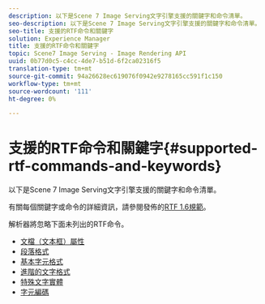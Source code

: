```yaml
---
description: 以下是Scene 7 Image Serving文字引擎支援的關鍵字和命令清單。
seo-description: 以下是Scene 7 Image Serving文字引擎支援的關鍵字和命令清單。
seo-title: 支援的RTF命令和關鍵字
solution: Experience Manager
title: 支援的RTF命令和關鍵字
topic: Scene7 Image Serving - Image Rendering API
uuid: 0b77d0c5-c4cc-4de7-b51d-6f2ca02316f5
translation-type: tm+mt
source-git-commit: 94a26628ec619076f0942e9278165cc591f1c150
workflow-type: tm+mt
source-wordcount: '111'
ht-degree: 0%

---
```



# 支援的RTF命令和關鍵字{#supported-rtf-commands-and-keywords}

以下是Scene 7 Image Serving文字引擎支援的關鍵字和命令清單。

有關每個關鍵字或命令的詳細資訊，請參閱發佈的[RTF 1.6規範](http://msdn.microsoft.com/en-us/library/aa140277%28v=office.10%29.aspx)。

解析器將忽略下面未列出的RTF命令。

* [文檔（文本框）屬性](r-document-text-box-properties.md)
* [段落格式](r-paragraph-formatting.md)
* [基本字元格式](r-basic-character-formatting.md)
* [進階的文字格式](r-advanced-text-formatting.md)
* [特殊文字實體](r-special-text-entities.md)
* [字元編碼](r-is-http-character-encoding.md)

